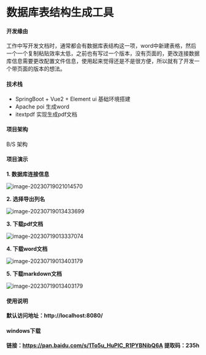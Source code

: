 # 数据库表结构生成工具

#### 开发缘由

工作中写开发文档时，通常都会有数据库表结构这一项，word中新建表格，然后一个一个复制粘贴效率太低，之前也有写过一个版本，没有页面的，更改连接数据库信息需要更改配置文件信息，使用起来觉得还是不是很方便，所以就有了开发一个带页面的版本的想法。

#### 技术栈

- SpringBoot + Vue2 + Element ui 基础环境搭建
- Apache poi 生成word
- itextpdf 实现生成pdf文档


#### 项目架构

B/S 架构



#### 项目演示

**1. 数据库连接信息**

![image-20230719021014570](https://gitee.com/geqian618/resource/raw/master/images/连接信息.png)



**2. 选择导出列名**

![image-20230719013433699](https://gitee.com/geqian618/resource/raw/master/images/选择列名.png)



**3. 下载pdf文档**

![image-20230719013337074](https://gitee.com/geqian618/resource/raw/master/images/pdf文档.png)



**4. 下载word文档**

![image-20230719013403179](https://gitee.com/geqian618/resource/raw/master/images/word文档.png)


**5. 下载markdown文档**

![image-20230719013403179](https://gitee.com/geqian618/resource/raw/master/images/markdown文档.png)





#### 使用说明

**默认访问地址：http://localhost:8080/**



#### windows下载
**链接：https://pan.baidu.com/s/1To5u_HuPIC_R1PYBNibQ6A 提取码：235h**

